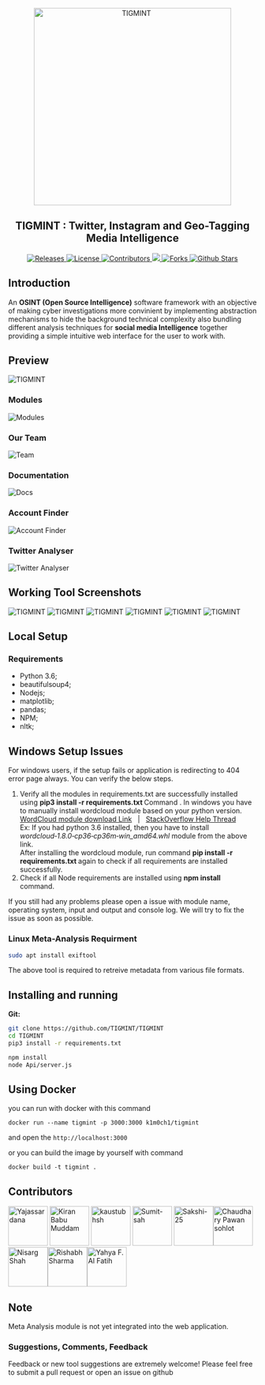 <p align="center">
 <img width="400px" src="https://github.com/TIGMINT/TIGMINT/raw/master/TIGMINT-logo.png" align="center" alt="TIGMINT" />
 <h2 align="center">TIGMINT : Twitter, Instagram and Geo-Tagging Media Intelligence</h2>
</p>

<p align="center">
 <a href="https://github.com/TIGMINT/TIGMINT/releases">
      <img alt="Releases" src="https://img.shields.io/github/v/release/tigmint/tigmint?include_prereleases&color=blueviolet" />
    </a>
    <a href="https://github.com/TIGMINT/TIGMINT/blob/master/LICENSE">
      <img alt="License" src="https://img.shields.io/github/license/tigmint/tigmint?color=orange" />
    </a>
 <a href="https://github.com/TIGMINT/TIGMINT/graphs/contributors">
      <img alt="Contributors" src="https://img.shields.io/badge/Contributors-9-green" />
    </a>
    <a href="https://github.com/TIGMINT/TIGMINT">
      <img src="https://img.shields.io/github/languages/count/tigmint/tigmint" />
    </a>
    <a href="https://github.com/TIGMINT/TIGMINT/network/members">
      <img alt="Forks" src="https://img.shields.io/github/forks/tigmint/tigmint?style=social" />
    </a>
    <a href="https://github.com/TIGMINT/TIGMINT/stargazers">
      <img alt="Github Stars" src="https://img.shields.io/github/stars/tigmint/tigmint?style=social" />
    </a>
  </p>
  
## Introduction

An **OSINT (Open Source Intelligence)** software framework with an objective of making cyber investigations more convinient by implementing abstraction mechanisms to hide the background technical complexity also bundling different analysis techniques for **social media Intelligence** together providing a simple intuitive web interface for the user to work with.

## Preview
![TIGMINT](https://github.com/TIGMINT/TIGMINT/blob/master/ReadMeImages/Screenshot%20(181).png)
### Modules
![Modules](https://github.com/TIGMINT/TIGMINT/blob/master/ReadMeImages/Screenshot%20from%202020-09-11%2012-17-33.png)
### Our Team
![Team](https://github.com/TIGMINT/TIGMINT/blob/master/ReadMeImages/Screenshot%20(172).png)
### Documentation
![Docs](https://github.com/TIGMINT/TIGMINT/blob/master/ReadMeImages/Screenshot%20(173).png)
### Account Finder
![Account Finder](https://github.com/TIGMINT/TIGMINT/blob/master/ReadMeImages/Screenshot%20(174).png)
### Twitter Analyser
![Twitter Analyser](https://github.com/TIGMINT/TIGMINT/blob/master/ReadMeImages/Screenshot%20(175).png)

## Working Tool Screenshots

![TIGMINT](https://github.com/TIGMINT/TIGMINT/blob/master/ReadMeImages/1.png)
![TIGMINT](https://github.com/TIGMINT/TIGMINT/blob/master/ReadMeImages/2.png)
![TIGMINT](https://github.com/TIGMINT/TIGMINT/blob/master/ReadMeImages/4.png)
![TIGMINT](https://github.com/TIGMINT/TIGMINT/blob/master/ReadMeImages/8.png)
![TIGMINT](https://github.com/TIGMINT/TIGMINT/blob/master/ReadMeImages/9.png)
![TIGMINT](https://github.com/TIGMINT/TIGMINT/blob/master/ReadMeImages/10.png)


## Local Setup

### Requirements
- Python 3.6;
- beautifulsoup4;
- Nodejs;
- matplotlib;
- pandas;
- NPM;
- nltk;

## Windows Setup Issues
For windows users, if the setup fails or application is redirecting to 404 error page always. You can verify the below steps.
1. Verify all the modules in requirements.txt are successfully installed using <b>pip3 install -r requirements.txt </b> Command . In windows you have to manually install wordcloud module based on your python version. <br>
[WordCloud module download Link](https://www.lfd.uci.edu/~gohlke/pythonlibs/#wordcloud) &nbsp;&nbsp;|&nbsp;&nbsp; [StackOverflow Help Thread](https://stackoverflow.com/questions/41409570/cant-install-wordcloud-in-python-anaconda) <br>
Ex: If you had python 3.6 installed, then you have to install <i></b>wordcloud‑1.8.0‑cp36‑cp36m‑win_amd64.whl</i></b> module from the above link. 
<br> After installing the wordcloud module, run command <b> pip install -r requirements.txt </b> again to check if all requirements are installed successfully.
2. Check if all Node requirements are installed using <b>npm install</b> command.

If you still had any problems please open a issue with module name, operating system, input and output and console log. We will try to fix the issue as soon as possible.

### Linux Meta-Analysis Requirment

```bash
sudo apt install exiftool
```
The above tool is required to retreive metadata from various file formats.

## Installing and running

**Git:**
```bash
git clone https://github.com/TIGMINT/TIGMINT
cd TIGMINT
pip3 install -r requirements.txt

npm install
node Api/server.js
```

## Using Docker

you can run with docker with this command

```
docker run --name tigmint -p 3000:3000 k1m0ch1/tigmint
```

and open the `http://localhost:3000`

or you can build the image by yourself with command

```
docker build -t tigmint .
```

## Contributors

[//]: contributor-faces

 <a href="https://github.com/Yajassardana"><img src="https://avatars0.githubusercontent.com/u/62782513?s=400&u=8f9cba3e81ba81ae4fbc2032926da55bc1bcc23c&v=4" title="Yajassardana" width="80" height="80"></a> <a href="https://github.com/kiranmuddam"><img src="https://avatars2.githubusercontent.com/u/26572836?s=400&u=81fb75089e21563554cf375f73030a44b69efae2&v=4" title="Kiran Babu Muddam" width="80" height="80"></a> <a href="https://github.com/kaustubhsh"><img src="https://avatars0.githubusercontent.com/u/37601331?s=400&u=1ae319dd3c0b399465bc90fb8948f80136fad164&v=4" title="kaustubhsh" width="80" height="80"></a>  <a href="https://github.com/Sumit-sah"><img src="https://avatars0.githubusercontent.com/u/67474183?s=400&v=4" title="Sumit-sah" width="80" height="80"></a>  <a href="https://github.com/Sakshi-25"><img src="https://avatars2.githubusercontent.com/u/49511150?s=400&u=a96a65bb47f7c65a27c246390d41ef8028017619&v=4" title="Sakshi-25" width="80" height="80"></a><a href="https://github.com/chaudharypawansohlot"><img src="https://avatars0.githubusercontent.com/u/67505465?s=460&u=6dfd7c5977d79eeae206169c42e798830877d549&v=4" title="Chaudhary Pawan sohlot" width="80" height="80"></a><a href="https://github.com/niSarg1910"><img src="https://avatars2.githubusercontent.com/u/50866039?s=460&v=4" title="Nisarg Shah" width="80" height="80"></a><a href="https://github.com/Rishabh-2802"><img src="https://avatars1.githubusercontent.com/u/63997779?s=460&u=c652b258d1c88eac6b995db4f159508bebe805c6&v=4" title="Rishabh Sharma
" width="80" height="80"></a><a href="https://github.com/k1m0ch1"><img src="https://avatars1.githubusercontent.com/u/5756522?s=460&v=4" title="Yahya F. Al Fatih
" width="80" height="80"></a>


## Note
Meta Analysis module is not yet integrated into the web application.

### Suggestions, Comments, Feedback
Feedback or new tool suggestions are extremely welcome!  Please feel free to submit a pull request or open an issue on github
